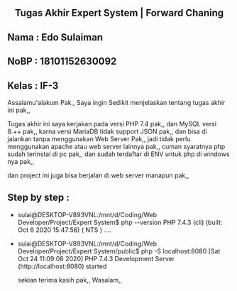 <link rel="stylesheet" href="https://stackpath.bootstrapcdn.com/bootstrap/4.5.0/css/bootstrap.min.css"
integrity="sha384-9aIt2nRpC12Uk9gS9baDl411NQApFmC26EwAOH8WgZl5MYYxFfc+NcPb1dKGj7Sk" crossorigin="anonymous">

## <p align="center" class="font-weight-bolder">Tugas Akhir Expert System | Forward Chaning</p>

## Nama : Edo Sulaiman
## NoBP : 18101152630092
## Kelas : IF-3

Assalamu'alakum Pak,,
Saya ingin Sedikit menjelaskan tentang tugas akhir ini pak,,

Tugas akhir ini saya kerjakan pada versi PHP 7.4 pak,,
dan MySQL versi 8.++ pak,, karna versi MariaDB tidak support JSON pak,,
dan bisa di jalankan tanpa menggunakan Web Server Pak,,
jadi tidak perlu menggunakan apache atau web server lainnya pak,,
cuman syaratnya php sudah terinstal di pc pak,, dan sudah terdaftar di ENV untuk php di windows nya pak,,

dan project ini juga bisa berjalan di web server manapun pak,,

## Step by step :

- <span class="text-success">sulai@DESKTOP-V893VNL</span>:<span class="text-primary">/mnt/d/Coding/Web Developer/Project/Expert System$</span> php --version
  PHP 7.4.3 (cli) (built: Oct 6 2020 15:47:56) ( NTS ) ....

- <span class="text-success">sulai@DESKTOP-V893VNL</span>:<span class="text-primary">/mnt/d/Coding/Web Developer/Project/Expert System/public$</span> php -S localhost:8080
  [Sat Oct 24 11:09:08 2020] PHP 7.4.3 Development Server (http://localhost:8080) started

  sekian terima kasih pak,,
  Wasalam,,
